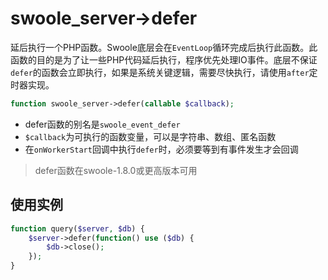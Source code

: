 # swoole_server->defer

延后执行一个PHP函数。Swoole底层会在`EventLoop`循环完成后执行此函数。此函数的目的是为了让一些PHP代码延后执行，程序优先处理IO事件。底层不保证`defer`的函数会立即执行，如果是系统关键逻辑，需要尽快执行，请使用`after`定时器实现。

```php
function swoole_server->defer(callable $callback);
```

* defer函数的别名是`swoole_event_defer`
* `$callback`为可执行的函数变量，可以是字符串、数组、匿名函数
* 在`onWorkerStart`回调中执行`defer`时，必须要等到有事件发生才会回调

> defer函数在swoole-1.8.0或更高版本可用

使用实例
----
```php
function query($server, $db) {
    $server->defer(function() use ($db) {
        $db->close();
    });
}
```